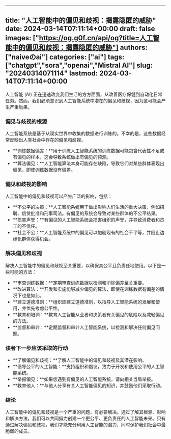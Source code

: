 
---
title: "人工智能中的偏见和歧视：揭露隐匿的威胁"
date: 2024-03-14T07:11:14+00:00
draft: false
images: ["https://og.g0f.cn/api/og?title=人工智能中的偏见和歧视：揭露隐匿的威胁"]
authors: ["naiveのai"]
categories: ["ai"]
tags: ["chatgpt","sora","openai","Mistral AI"]
slug: "20240314071114"
lastmod: 2024-03-14T07:11:14+00:00
---
人工智能 (AI) 正在迅速改变我们生活的方方面面，从改善医疗保健到自动化日常任务。然而，我们必须意识到人工智能系统中潜在的偏见和歧视，因为这可能会产生严重后果。

### 偏见与歧视的根源

人工智能系统是基于从现实世界中收集的数据进行训练的。不幸的是，这些数据经常反映出人类社会中存在的偏见和歧视。

* **训练数据偏差：**用于训练人工智能系统的训练数据可能包含代表性不足或有偏见的样本，这会导致系统做出有偏见的预测。
* **算法偏见：**人工智能算法本身可能存在缺陷，导致它们对某些群体表现出偏见，即使训练数据没有偏差。

### 偏见和歧视的影响

人工智能中的偏见和歧视可以产生广泛的影响，包括：

* **不公平的决策：**人工智能系统用于做出影响人们生活的重大决策，例如招聘、信贷批准和刑事司法。有偏见的系统会导致对某些群体的不公平结果。
* **损害声誉：**有偏见的人工智能系统会损害组织的声誉，并导致消费者和员工的不信任。
* **社会不公：**人工智能系统中的偏见可以加剧现有的社会不平等，并阻止边缘化群体获得机会。

### 解决偏见和歧视

解决人工智能中的偏见和歧视至关重要，以确保其公平且负责任地使用。以下是一些可能的方法：

* **审查训练数据：**定期审查训练数据以检测和消除偏差至关重要。
* **改进算法：**开发和实施能够减少偏见的算法，即使在训练数据有偏差的情况下也是如此。
* **建立道德准则：**组织应建立道德准则，以指导人工智能系统的发展和使用，并优先考虑公平性。
* **教育和培训：**教育人工智能从业者和决策者有关偏见的危险以及减轻偏见的方法。
* **监督和审计：**定期监督和审计人工智能系统，以检测和解决任何偏见问题。

### 读者下一步应该采取的行动

* **了解偏见和歧视：**了解人工智能中的偏见和歧视及其潜在影响。
* **倡导公平的人工智能：**支持组织和倡议，致力于开发和使用公平的人工智能系统。
* **举报偏见：**如果您遇到有偏见的人工智能系统，请向相关当局举报。
* **教育他人：**与他人分享有关人工智能偏见的知识，并鼓励他们采取行动。

### 结论

人工智能中的偏见和歧视是一个严重的问题，有必要解决。通过了解其根源、影响和解决方法，我们可以共同努力创建一个更公平、更负责任的人工智能未来。只有通过解决偏见和歧视，我们才能充分利用人工智能的潜力，同时保护我们社会中最脆弱的成员。